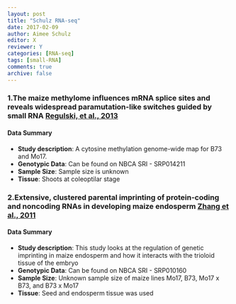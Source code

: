 ```yaml
---
layout: post  
title: "Schulz RNA-seq"  
date: 2017-02-09  
author: Aimee Schulz  
editor: X
reviewer: Y
categories: [RNA-seq]  
tags: [small-RNA]  
comments: true  
archive: false
---
```

### 1.The maize methylome influences mRNA splice sites and reveals widespread paramutation-like switches guided by small RNA [Regulski, et al., 2013](https://www.ncbi.nlm.nih.gov/pmc/articles/PMC3787262/)

#### Data Summary
- **Study description**:  A cytosine methylation genome-wide map for B73 and Mo17.
- **Genotypic Data**: Can be found on NBCA SRI - SRP014211
- **Sample Size**: Sample size is unknown  
- **Tissue**:  Shoots at coleoptilar stage

### 2.Extensive, clustered parental imprinting of protein-coding and noncoding RNAs in developing maize endosperm [Zhang et al., 2011](https://www.ncbi.nlm.nih.gov/pmc/articles/PMC3250141/)

#### Data Summary
- **Study description**: This study looks at the regulation of genetic imprinting in maize endosperm and how it interacts with the trioloid tissue of the embryo
- **Genotypic Data**: Can be found on NBCA SRI -  SRP010160
- **Sample Size**:  Unknown sample size of maize lines Mo17, B73, Mo17 x B73, and B73 x Mo17
- **Tissue**: Seed and endosperm tissue was used
